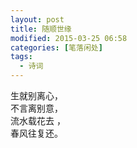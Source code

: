 ```yaml
---
layout: post
title: 随顺世缘
modified: 2015-03-25 06:58
categories: [笔落闲处]
tags: 
  - 诗词
---
```


生就别离心，  
不言离别意，  
流水载花去 ，  
春风往复还。

